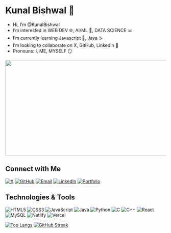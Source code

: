 # Kunal Bishwal 👋
- Hi, I’m @KunalBishwal  
- I’m interested in WEB DEV 🌐, AI/ML 🤖, DATA SCIENCE 📊  
- I’m currently learning Javascript 📜, Java ☕  
- I’m looking to collaborate on X, GitHub, LinkedIn 🤝  
- Pronouns: I, ME, MYSELF 🪞  

<p align="right">
  <img src="https://media.giphy.com/media/bGgsc5mWoryfgKBx1u/giphy.gif" width="900" height="300" alt="Coding Boy" />
</p>

## Connect with Me
[![X](https://img.shields.io/badge/-X-1DA1F2?style=for-the-badge&logo=X&logoColor=white)](https://x.com/KunalBishwal18)
[![GitHub](https://img.shields.io/badge/-GitHub-181717?style=for-the-badge&logo=github&logoColor=white)](https://github.com/KunalBishwal)
[![Email](https://img.shields.io/badge/-Email-D14836?style=for-the-badge&logo=gmail&logoColor=white)](mailto:kunalbishwal2004@gmail.com)
[![LinkedIn](https://img.shields.io/badge/-LinkedIn-0A66C2?style=for-the-badge&logo=LinkedIn&logoColor=white)](https://www.linkedin.com/in/kunal-bishwal-6a450525b)
[![Portfolio](https://img.shields.io/badge/-Portfolio-4D8C2C?style=for-the-badge&logo=appveyor&logoColor=white)](https://my-ideportfolio.netlify.app)

## Technologies & Tools
![HTML5](https://img.shields.io/badge/-HTML5-E34F26?logo=html5&logoColor=fff)
![CSS3](https://img.shields.io/badge/-CSS3-1572B6?logo=css3&logoColor=fff)
![JavaScript](https://img.shields.io/badge/-JavaScript-F7DF1E?logo=javascript&logoColor=000)
![Java](https://img.shields.io/badge/-Java-007396?logo=java&logoColor=fff)
![Python](https://img.shields.io/badge/-Python-3776AB?logo=python&logoColor=fff)
![C](https://img.shields.io/badge/-C-A8B9CC?logo=c&logoColor=fff)
![C++](https://img.shields.io/badge/-C++-00599C?logo=cplusplus&logoColor=fff)
![React](https://img.shields.io/badge/-React-61DAFB?logo=react&logoColor=000)
![MySQL](https://img.shields.io/badge/-MySQL-4479A1?logo=mysql&logoColor=fff)
![Netlify](https://img.shields.io/badge/-Netlify-00C7B7?logo=netlify&logoColor=fff)
![Vercel](https://img.shields.io/badge/-Vercel-000000?logo=vercel&logoColor=fff)

[![Top Langs](https://github-readme-stats.vercel.app/api/top-langs/?username=KunalBishwal&layout=compact&theme=dark)](https://github.com/KunalBishwal)
[![GitHub Streak](https://streak-stats.demolab.com/?user=KunalBishwal&theme=highcontrast)](https://git.io/streak-stats)
